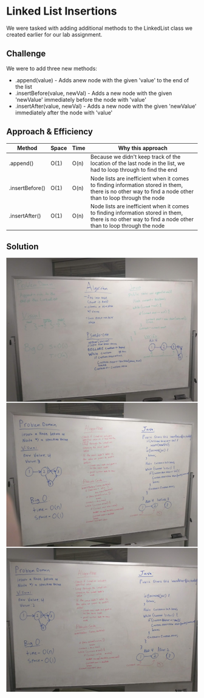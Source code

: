 # Linked List Insertions
We were tasked with adding additional methods to the LinkedList class we created earlier for our lab assignment.

## Challenge
We were to add three new methods:
* .append(value) - Adds anew node with the given 'value' to the end of the list
* .insertBefore(value, newVal) - Adds a new node with the given 'newValue' immediately before the node with 'value'
* .insertAfter(value, newVal) - Adds a new node with the given 'newValue' immediately after the node with 'value'

## Approach & Efficiency
|     Method     | Space | Time | Why this approach |
|----------------|-------|------|-------------------|
|   .append()    |  O(1) | O(n) | Because we didn't keep track of the location of the last node in the list, we had to loop through to find the end |
| .insertBefore()|  O(1) | O(n) | Node lists are inefficient when it comes to finding information stored in them, there is no other way to find a node other than to loop through the node |
| .insertAfter() |  O(1) | O(n) | Node lists are inefficient when it comes to finding information stored in them, there is no other way to find a node other than to loop through the node |

## Solution
![.append()](../assets/ll_insertions1.jpg)
![.insertBefore()](../assets/ll_insertions2.jpg)
![.insertAfter()](../assets/ll_insertions3.jpg)